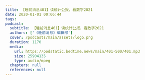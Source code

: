 ```yaml
---
title: 【睡前消息401】读统计公报，看数字2021
date: 2020-01-01 00:06:44
tags:
podcast:
  subtitle: 【睡前消息401】读统计公报，看数字2021
  authors: ['《睡前消息》编辑部']
  cover: /podcasts/main/assets/logo.png
  duration: 1170
  media:
    url: https://podstatic.bedtime.news/main/401-500/401.mp3
    size: 25904135
    type: audio/mpeg
  chapters: null
  references: null
---
```

